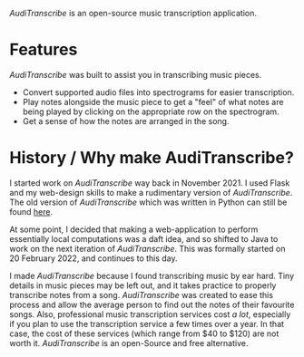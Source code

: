*AudiTranscribe* is an open-source music transcription application.

# Features

*AudiTranscribe* was built to assist you in transcribing music pieces.

- Convert supported audio files into spectrograms for easier transcription.
- Play notes alongside the music piece to get a "feel" of what notes are being played by clicking on the appropriate row
  on the spectrogram.
- Get a sense of how the notes are arranged in the song.

# History / Why make AudiTranscribe?

I started work on *AudiTranscribe* way back in November 2021. I used Flask and my web-design skills to make a
rudimentary version of *AudiTranscribe*. The old version of *AudiTranscribe* which was written in Python can still be
found [here](https://github.com/PhotonicGluon/AudiTranscribe-Python).

At some point, I decided that making a web-application to perform essentially local computations was a daft idea, and so
shifted to Java to work on the next iteration of *AudiTranscribe*. This was formally started on 20 February 2022, and
continues to this day.

I made *AudiTranscribe* because I found transcribing music by ear hard. Tiny details in music pieces may be left out,
and it takes practice to properly transcribe notes from a song. *AudiTranscribe* was created to ease this process and
allow the average person to find out the notes of their favourite songs. Also, professional music transcription services
cost *a lot*, especially if you plan to use the transcription service a few times over a year. In that case, the cost of
these services (which range from $40 to $120) are not worth it. *AudiTranscribe* is an open-Source and free alternative.
